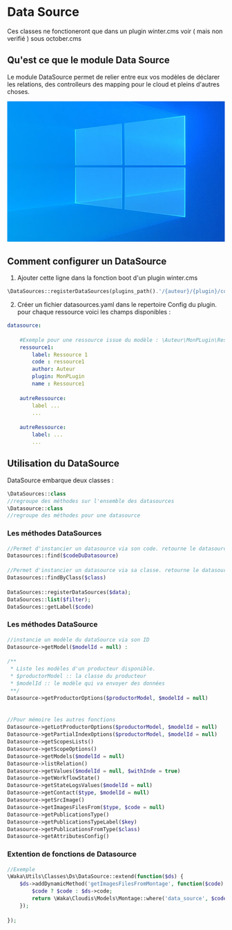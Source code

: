 # Data Source
Ces classes ne fonctioneront que dans un plugin winter.cms voir ( mais non verifié ) sous october.cms
## Qu'est ce que le module Data Source
Le module DataSource permet de relier entre eux vos modèles de déclarer les relations, des controlleurs des mapping pour le cloud et pleins d'autres choses. 

![](../assets/docs_images/2022-01-19-17-06-41.png)

## Comment configurer un DataSource
1. Ajouter cette ligne dans la fonction boot d'un plugin winter.cms
```php
\DataSources::registerDataSources(plugins_path().'/{auteur}/{plugin}/config/datasources.yaml');
```
2. Créer un fichier datasources.yaml dans le repertoire Config du plugin. pour chaque ressource voici les champs disponibles : 
```yaml
datasource:

    #Exemple pour une ressource issue du modèle : \Auteur\MonPLugin\Ressource1
    ressource1: 
        label: Ressource 1
        code : ressource1
        author: Auteur
        plugin: MonPLugin
        name : Ressource1

    autreRessource:
        label ...
        ...

    autreRessource:
        label: ...
        ...
```

## Utilisation du DataSource
DataSource embarque deux classes : 
```php
\DataSources::class
//regroupe des méthodes sur l'ensemble des datasources
\Datasource::class
//regroupe des méthodes pour une datasource
```
### Les méthodes DataSources
```php
//Permet d'instancier un datasource via son code. retourne le datasource instancié
Datasources::find($codeDuDatasource)

//Permet d'instancier un datasource via sa classe. retourne le datasource instancié
Datasources::findByClass($class)

DataSources::registerDataSources($data);
DataSources::list($filter);
DataSources::getLabel($code)
```
### Les méthodes DataSource
```php
//instancie un modèle du dataSource via son ID
Datasource->getModel($modelId = null) : 

/**
 * Liste les modèles d'un producteur disponible. 
 * $productorModel :: la classe du producteur
 * $modelId :: le modèle qui va envoyer des données
 **/
Datasource->getProductorOptions($productorModel, $modelId = null)


//Pour mémoire les autres fonctions
Datasource->getLotProductorOptions($productorModel, $modelId = null)
Datasource->getPartialIndexOptions($productorModel, $modelId = null)
Datasource->getScopesLists()
Datasource->getScopeOptions()
Datasource->getModels($modelId = null) 
Datasource->listRelation()
Datasource->getValues($modelId = null, $withInde = true)
Datasource->getWorkflowState()
Datasource->getStateLogsValues($modelId = null)
Datasource->getContact($type, $modelId = null)
Datasource->getSrcImage()
Datasource->getImagesFilesFrom($type, $code = null)
Datasource->getPublicationsType()
Datasource->getPublicationsTypeLabel($key)
Datasource->getPublicationsFromType($class)
Datasource->getAttributesConfig()
```

### Extention de fonctions de Datasource
```php
//Exemple 
\Waka\Utils\Classes\Ds\DataSource::extend(function($ds) {
    $ds->addDynamicMethod('getImagesFilesFromMontage', function($code) use ($ds) {
        $code ? $code : $ds->code;
        return \Waka\Cloudis\Models\Montage::where('data_source', $code)->lists('name', 'id');
    });
        
});
```